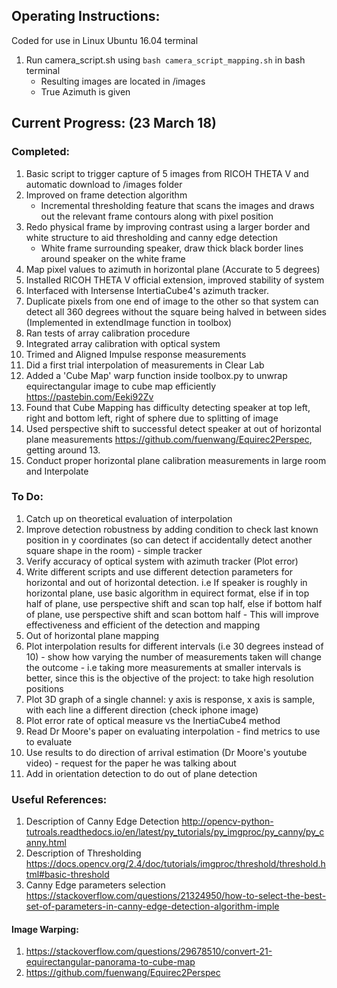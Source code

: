 ## Operating Instructions: 
Coded for use in Linux Ubuntu 16.04 terminal 
1. Run camera_script.sh using `bash camera_script_mapping.sh` in bash terminal 
    - Resulting images are located in /images 
    - True Azimuth is given 

## Current Progress: (23 March 18)  
### Completed: 
1. Basic script to trigger capture of 5 images from RICOH THETA V and automatic download to /images folder 
2. Improved on frame detection algorithm 
    - Incremental thresholding feature that scans the images and draws out the relevant frame contours along with pixel position 
3. Redo physical frame by improving contrast using a larger border and white structure to aid thresholding and canny edge detection
    - White frame surrounding speaker, draw thick black border lines around speaker on the white frame
4. Map pixel values to azimuth in horizontal plane (Accurate to 5 degrees) 
5. Installed RICOH THETA V official extension, improved stability of system
6. Interfaced with Intersense IntertiaCube4's azimuth tracker. 
7. Duplicate pixels from one end of image to the other so that system can detect all 360 degrees without the square being halved in between sides (Implemented in extendImage function in toolbox) 
8. Ran tests of array calibration procedure 
9. Integrated array calibration with optical system 
10. Trimed and Aligned Impulse response measurements 
11. Did a first trial interpolation of measurements in Clear Lab
12. Added a 'Cube Map' warp function inside toolbox.py to unwrap equirectangular image to cube map efficiently https://pastebin.com/Eeki92Zv
13. Found that Cube Mapping has difficulty detecting speaker at top left, right and bottom left, right of sphere due to splitting of image
14. Used perspective shift to successful detect speaker at out of horizontal plane measurements https://github.com/fuenwang/Equirec2Perspec, getting around 13. 
15. Conduct proper horizontal plane calibration measurements in large room and Interpolate 

### To Do: 
1. Catch up on theoretical evaluation of interpolation 
2. Improve detection robustness by adding condition to check last known position in y coordinates (so can detect if accidentally detect another square shape in the room) - simple tracker
3. Verify accuracy of optical system with azimuth tracker (Plot error) 
4. Write different scripts and use different detection parameters for horizontal and out of horizontal detection. i.e If speaker is roughly in horizontal plane, use basic algorithm in equirect format, else if in top half of plane, use perspective shift and scan top half, else if bottom half of plane, use perspective shift and scan bottom half - This will improve effectiveness and efficient of the detection and mapping 
5. Out of horizontal plane mapping
6. Plot interpolation results for different intervals (i.e 30 degrees instead of 10) - show how varying the number of measurements taken will change the outcome - i.e taking more measurements at smaller intervals is better, since this is the objective of the project: to take high resolution positions 
7. Plot 3D graph of a single channel: y axis is response, x axis is sample, with each line a different direction (check iphone image) 
8. Plot error rate of optical measure vs the InertiaCube4 method 
9. Read Dr Moore's paper on evaluating interpolation - find metrics to use to evaluate 
10. Use results to do direction of arrival estimation (Dr Moore's youtube video) - request for the paper he was talking about
11. Add in orientation detection to do out of plane detection

### Useful References: 
1. Description of Canny Edge Detection http://opencv-python-tutroals.readthedocs.io/en/latest/py_tutorials/py_imgproc/py_canny/py_canny.html
2. Description of Thresholding https://docs.opencv.org/2.4/doc/tutorials/imgproc/threshold/threshold.html#basic-threshold
3. Canny Edge parameters selection https://stackoverflow.com/questions/21324950/how-to-select-the-best-set-of-parameters-in-canny-edge-detection-algorithm-imple

#### Image Warping: 
1. https://stackoverflow.com/questions/29678510/convert-21-equirectangular-panorama-to-cube-map  
2. https://github.com/fuenwang/Equirec2Perspec
